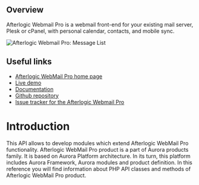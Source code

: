 ## Overview
Afterlogic Webmail Pro is a webmail front-end for your existing mail server, Plesk or cPanel, with personal calendar, contacts, and mobile sync.

![Afterlogic Webmail Pro: Message List](https://afterlogic.com/images/products/wmp8/screens/wmp8-message-list.png)

## Useful links
- [Afterlogic WebMail Pro home page](https://afterlogic.com/webmail-client)
- [Live demo](https://webmail.afterlogic.com)
- [Documentation](https://afterlogic.com/docs/webmail-pro-8)
- [Github repository](https://github.com/afterlogic/webmail-pro-8)
- [Issue tracker for the Afterlogic Webmail Pro](https://github.com/afterlogic/webmail-pro-8/issues)

# Introduction
This API allows to develop modules which extend Afterlogic WebMail Pro functionality. Afterlogic WebMail Pro product is a part of Aurora products family. It is based on Aurora Platform architecture. In its turn, this platform includes Aurora Framework, Aurora modules and product definition.
In this reference you will find information about PHP API classes and methods of Afterlogic WebMail Pro product.


